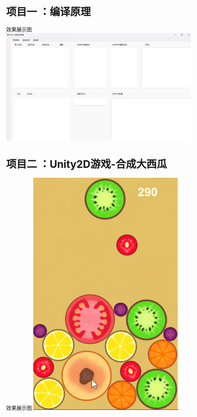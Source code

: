 # 项目一 ：编译原理
效果展示图 ![image text](https://github.com/QZM111/C-/blob/main/编译原理/语法分析程序.png)
# 项目二 ：Unity2D游戏-合成大西瓜
效果展示图 ![image text](https://github.com/QZM111/C-/blob/main/Unity2D/%E5%90%88%E6%88%90%E5%A4%A7%E8%A5%BF%E7%93%9C/%E5%B1%8F%E5%B9%95%E6%88%AA%E5%9B%BE%202025-02-24%20213235.png)
